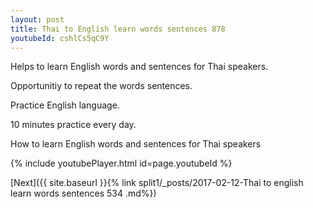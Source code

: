 ```yaml
---
layout: post
title: Thai to English learn words sentences 878 
youtubeId: cshlCs5qC9Y
---
```

 
 
Helps to learn English words and sentences for Thai speakers.

Opportunitiy to repeat the words sentences. 

Practice English language. 
 
10 minutes practice every day. 
 
How to learn English words and sentences for Thai speakers 
 
{% include youtubePlayer.html id=page.youtubeId %}
 
 
[Next]({{ site.baseurl }}{% link  split1/_posts/2017-02-12-Thai to english learn words sentences 534 .md%})
 
